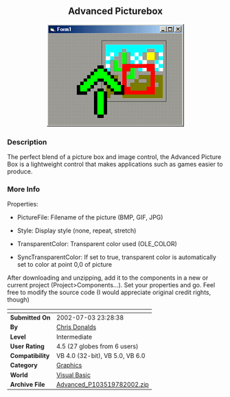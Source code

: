 ﻿<div align="center">

## Advanced Picturebox

<img src="PIC200278133433371.gif">
</div>

### Description

The perfect blend of a picture box and image control, the Advanced Picture Box is a lightweight control that makes applications such as games easier to produce.
 
### More Info
 
Properties:

- PictureFile: Filename of the picture (BMP, GIF, JPG)

- Style: Display style (none, repeat, stretch)

- TransparentColor: Transparent color used (OLE_COLOR)

- SyncTransparentColor: If set to true, transparent color is automatically set to color at point 0,0 of picture

After downloading and unzipping, add it to the components in a new or current project (Project>Components...). Set your properties and go. Feel free to modify the source code (I would appreciate original credit rights, though)


<span>             |<span>
---                |---
**Submitted On**   |2002-07-03 23:28:38
**By**             |[Chris Donalds](https://github.com/Planet-Source-Code/PSCIndex/blob/master/ByAuthor/chris-donalds.md)
**Level**          |Intermediate
**User Rating**    |4.5 (27 globes from 6 users)
**Compatibility**  |VB 4\.0 \(32\-bit\), VB 5\.0, VB 6\.0
**Category**       |[Graphics](https://github.com/Planet-Source-Code/PSCIndex/blob/master/ByCategory/graphics__1-46.md)
**World**          |[Visual Basic](https://github.com/Planet-Source-Code/PSCIndex/blob/master/ByWorld/visual-basic.md)
**Archive File**   |[Advanced\_P103519782002\.zip](https://github.com/Planet-Source-Code/chris-donalds-advanced-picturebox__1-36711/archive/master.zip)








